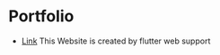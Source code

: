 # Portfolio
- [Link](https://sumer-kumar.github.io/portfolio/#/)
 This Website is created by flutter web support
